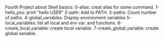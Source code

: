 Fourth Project about Shell basics:
0-alias: creat alias for some command.
1-hello_you: print "hello USER"
2-path: Add to PATH.
3-paths: Count number of paths.
4-global_variables: Display environment variables
5-local_variables: list all local and env var. and functions.
6-create_local_variable: create local variable.
7-create_global_variable: create global variable.